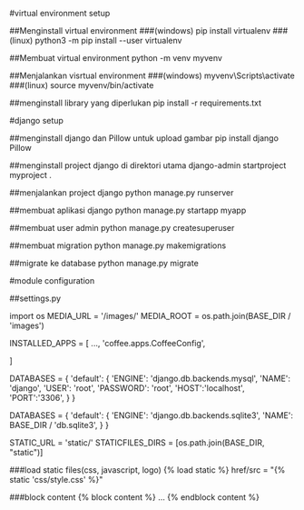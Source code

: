 #virtual environment setup

##Menginstall virtual environment
###(windows)
pip install virtualenv
###(linux)
python3 -m pip install --user virtualenv

##Membuat virtual environment
python -m venv myvenv

##Menjalankan visrtual environment
###(windows)
myvenv\Scripts\activate
###(linux)
source myvenv/bin/activate

##menginstall library yang diperlukan
pip install -r requirements.txt

#django setup

##menginstall django dan Pillow untuk upload gambar
pip install django Pillow

##menginstall project django di direktori utama
django-admin startproject myproject .

##menjalankan project django
python manage.py runserver

##membuat aplikasi django
python manage.py startapp myapp

##membuat user admin
python manage.py createsuperuser

##membuat migration
python manage.py makemigrations <!--masukkan aplikasi django-->

##migrate ke database
python manage.py migrate <!-- sesuaikan dengan konfigurasi database-->

#module configuration

##settings.py

import os
MEDIA_URL = '/images/'
MEDIA_ROOT = os.path.join(BASE_DIR / 'images')

<!-- fyi
    MEDIA_ROOT is the path on the filesystem to the directory containing your static media
    MEDIA_URL is the url that makes the static media accessible over http
-->

INSTALLED_APPS = [
    ...,
    <!-- 'coffee', -->
    'coffee.apps.CoffeeConfig',

]
<!-- mysql -->
DATABASES = {
    'default': {
        'ENGINE': 'django.db.backends.mysql',
        'NAME': 'django',
        'USER': 'root',
        'PASSWORD': 'root',
        'HOST':'localhost',
        'PORT':'3306',
    }
}
<!-- sqlite3 -->
DATABASES = {
    'default': {
        'ENGINE': 'django.db.backends.sqlite3',
        'NAME': BASE_DIR / 'db.sqlite3',
    }
}

<!-- static files -->
STATIC_URL = 'static/'
STATICFILES_DIRS = [os.path.join(BASE_DIR, "static")]

###load static files(css, javascript, logo)
{% load static %}
href/src = "{% static 'css/style.css' %}"

###block content
{% block content %}
    ...
{% endblock content %}
